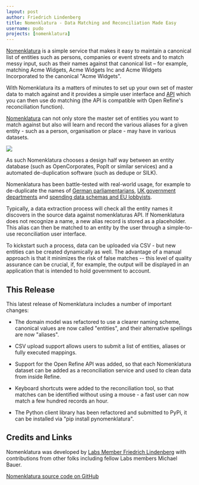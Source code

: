 ```yaml
---
layout: post
author: Friedrich Lindenberg
title: Nomenklatura - Data Matching and Reconciliation Made Easy
username: pudo
projects: [nomenklatura]
---
```


[Nomenklatura][] is a simple service that makes it easy to maintain a canonical list of entities such as persons, companies or event streets and to match messy input, such as their names against that canonical list &ndash; for example, matching Acme Widgets, Acme Widgets Inc and Acme Widgets Incorporated to the canonical "Acme Widgets".

[Nomenklatura]: http://nomenklatura.okfnlabs.org/

With Nomenklatura its a matters of minutes to set up your own set of master data to match against and it provides a simple user interface and [API][api] which you can then use do matching (the API is compatible with Open Refine's reconciliation function).

[Nomenklatura][] can not only store the master set of entities you want to match against but also will learn and record the various aliases for a given entity - such as a person, organisation or place - may have in various datasets.

[api]: http://nomenklatura.okfnlabs.org/about

<a href="http://nomenklatura.okfnlabs.org/"><img src="http://i.imgur.com/h9411NU.jpg" /></a>

As such Nomenklatura chooses a design half way between an entity database (such as OpenCorporates, PopIt or similar services) and a automated de-duplication software (such as dedupe or SILK).

Nomenklatura has been battle-tested with real-world usage, for example to de-duplicate the names of [German parliamentarians](http://nomenklatura.okfnlabs.org/offenesparlament), [UK government departments](http://nomenklatura.okfnlabs.org/uk25k-departments) and [spending data schemas and EU lobbyists](http://nomenklatura.okfnlabs.org/openinterests-entities).

Typically, a data extraction process will check all the entity names it discovers in the source data against nomenklaturas API. If Nomenklatura does not recognize a name, a new alias record is stored as a placeholder. This alias can then be matched to an entity by the user through a simple-to-use reconciliation user interface.

To kickstart such a process, data can be uploaded via CSV - but new entities can be created dynamically as well. The advantage of a manual approach is that it minimizes the risk of false matches -- this level of quality assurance can be crucial, if, for example, the output will be displayed in an application that is intended to hold government to account. 

## This Release

This latest release of Nomenklatura includes a number of important changes: 

* The domain model was refactored to use a clearer naming scheme, canonical values are now called "entities", and their alternative spellings are now "aliases".

* CSV upload support allows users to submit a list of entities, aliases or fully executed mappings. 

* Support for the Open Refine API was added, so that each Nomenklatura dataset can be added as a reconciliation service and used to clean data from inside Refine.

* Keyboard shortcuts were added to the reconciliation tool, so that matches can be identified without using a mouse - a fast user can now match a few hundred records an hour.

* The Python client library has been refactored and submitted to PyPi, it can be installed via "pip install pynomenklatura". 

## Credits and Links

Nomenklatura was developed by [Labs Member Friedrich Lindenberg](/members/pudo/) with contributions from other folks including fellow Labs members Michael Bauer.

[Nomenklatura source code on GitHub](https://github.com/pudo/nomenklatura)

